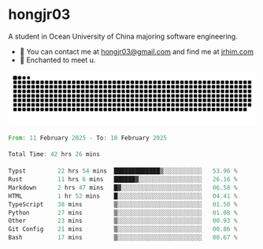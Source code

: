 # hongjr03

A student in Ocean University of China majoring software engineering.

- 📧 You can contact me at hongjr03@gmail.com and find me at [jrhim.com](https://jrhim.com/)
- 💜 Enchanted to meet u.

![snake_animation](https://raw.githubusercontent.com/hongjr03/hongjr03/output/github-contribution-grid-snake.svg)

<!--START_SECTION:waka-->

```rust
From: 11 February 2025 - To: 18 February 2025

Total Time: 42 hrs 26 mins

Typst         22 hrs 54 mins  █████████████▒░░░░░░░░░░░   53.96 %
Rust          11 hrs 6 mins   ██████▓░░░░░░░░░░░░░░░░░░   26.16 %
Markdown      2 hrs 47 mins   █▓░░░░░░░░░░░░░░░░░░░░░░░   06.58 %
HTML          1 hr 52 mins    █░░░░░░░░░░░░░░░░░░░░░░░░   04.41 %
TypeScript    38 mins         ▒░░░░░░░░░░░░░░░░░░░░░░░░   01.50 %
Python        27 mins         ▒░░░░░░░░░░░░░░░░░░░░░░░░   01.08 %
Other         23 mins         ▒░░░░░░░░░░░░░░░░░░░░░░░░   00.93 %
Git Config    21 mins         ▒░░░░░░░░░░░░░░░░░░░░░░░░   00.86 %
Bash          17 mins         ▒░░░░░░░░░░░░░░░░░░░░░░░░   00.67 %
```

<!--END_SECTION:waka-->

